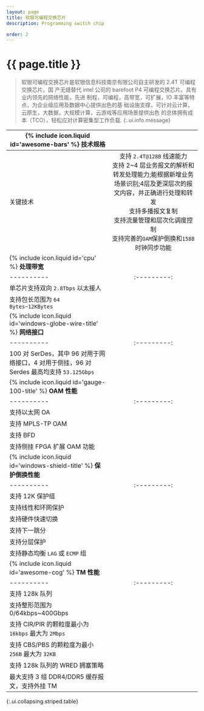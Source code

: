```yaml
---
layout: page
title: 软银可编程交换芯片
description: Programming switch chip

order: 2
---
```

# {{ page.title }}

> 软银可编程交换芯片是软银信息科技南京有限公司自主研发的 2.4T 可编程交换芯片。国
产无缝替代 intel 公司的 barefoot P4 可编程交换芯片。具有业内领先的网络性能，先进
制程，可编程，高带宽，可扩展，IO 丰富等特点，为企业级应用及数据中心提供出色的基
础设施支撑，可针对云计算，云原生，大数据，大规模计算，云游戏等应用场景提供出色
的总体拥有成本（TCO），轻松应对计算密集型工作负载.
{:.ui.info.message}

| <span>{% include icon.liquid id='awesome-bars' %} <b>技术规格</b></span> |   |
|----------|:---------:|
| 关键技术     | 支持  `2.4T@128B`  线速能力<br>支持 2~4 层业务报文的解析和转发处理能力;能根据新增业务场景识别;4层及更深层次的报文内容，并正确进行处理和转发<br>支持多播报文复制<br>支持流量管理和层次化调度控制<br>支持完善的`OAM`保护倒换和`1588`时钟同步功能    |
| <span>{% include icon.liquid id='cpu' %} <b>处理带宽</b></span> |   |
|----------|:---------:|
| 单芯片支持双向  `2.8Tbps`  以太接人       |      |
| 支持包长范围为  `64 Bytes~12KBytes`      |     |
| <span>{% include icon.liquid id='windows-globe-wire-title' %} <b>网络接口</b></span> |   |
|----------|:---------:|
| 100  对  SerDes，其中 96 对用于网络接口，4 对用于侧挂，96 对 Serdes  最高均支持  `53.125Gbps`            |
| <span>{% include icon.liquid id='gauge-100-title' %} <b>OAM 性能</b></span> |   |
|----------|:---------:|
| 支持以太网  OA      |     |
| 支持  MPLS-TP OAM      |     |
| 支持  BFD     |     |
| 支持侧挂  FPGA  扩展  OAM  功能     |     |
| <span>{% include icon.liquid id='windows-shield-title' %} <b>保护倒换性能</b></span> |   |
|----------|:---------:|
| 支持  12K  保护组       |     |
| 支持线性和环网保护       |     |
| 支持硬件快速切换       |     |
| 支持下一跳分       |     |
| 支持分层保护       |     |
| 支持静态均衡  `LAG`  或  `ECMP`  组       |     |
| <span>{% include icon.liquid id='awesome-cog' %} <b>TM 性能</b></span> |   |
|----------|:---------:|
| 支持  128k  队列       |     |
| 支持整形范围为  0/64kbps~400Gbps       |     |
| 支持  CIR/PIR  的颗粒度最小为  `16kbps` 最大为  `2Mbps`       |     |
| 支持  CBS/PBS  的颗粒度为最小  `256B` 最大为  `32KB`       |     |
| 支持  128k  队列的  WRED  拥塞策略       |     |
| 最大支持 3 组 DDR4/DDR5 缓存报文，支持外挂 TM       |     |
{:.ui.collapsing.striped.table}